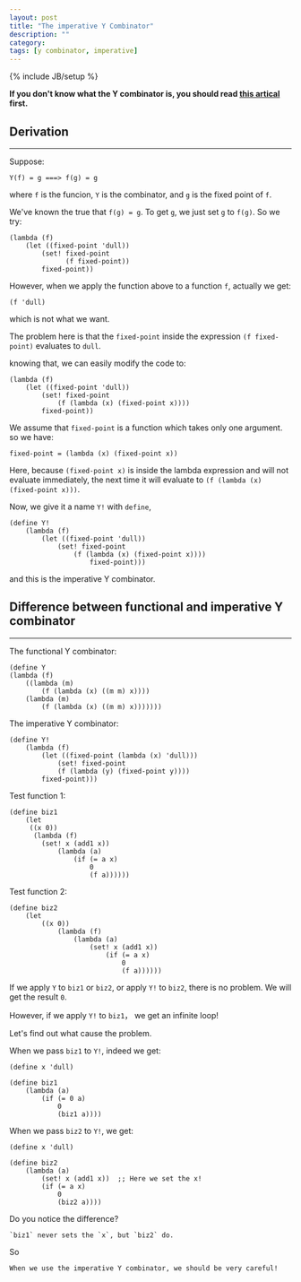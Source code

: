 ```yaml
---
layout: post
title: "The imperative Y Combinator"
description: ""
category: 
tags: [y combinator, imperative]
---
```

{% include JB/setup %}


**If you don't know what the Y combinator is, you should read [this artical](the-y-combinator) first.**

## Derivation
---
Suppose:
  
    Y(f) = g ===> f(g) = g

where `f` is the funcion, `Y` is the combinator, and `g` is the fixed point of `f`.

We've known the true that `f(g) = g`. To get `g`, we just set `g` to `f(g)`. So we try:

    (lambda (f)
		(let ((fixed-point 'dull))
			(set! fixed-point 
				  (f fixed-point))
			fixed-point))
			
However, when we apply the function above to a function `f`, actually we get:

    (f 'dull)
	
which is not what we want.

The problem here is that the `fixed-point` inside the expression `(f fixed-point)` evaluates to `dull`.

knowing that, we can easily modify the code to:

	(lambda (f)
		(let ((fixed-point 'dull))
			(set! fixed-point
				(f (lambda (x) (fixed-point x))))
			fixed-point))
			
We assume that `fixed-point` is a function which takes only one argument. so we have:

    fixed-point = (lambda (x) (fixed-point x))
	
Here, because `(fixed-point x)` is inside the lambda expression and will not evaluate immediately, the next time it will evaluate to `(f (lambda (x) (fixed-point x)))`.

Now, we give it a name `Y!` with `define`,

	(define Y!
		(lambda (f)
			(let ((fixed-point 'dull))
				(set! fixed-point
					(f (lambda (x) (fixed-point x))))
						fixed-point)))
						
and this is the imperative Y combinator.

## Difference between functional and imperative Y combinator
---

The functional Y combinator:

	(define Y
	(lambda (f)
		((lambda (m)
			(f (lambda (x) ((m m) x))))
		(lambda (m)
			(f (lambda (x) ((m m) x)))))))
			
The imperative Y combinator:

	(define Y!
		(lambda (f)
			(let ((fixed-point (lambda (x) 'dull)))
				(set! fixed-point
				(f (lambda (y) (fixed-point y))))
			fixed-point)))
			
Test function 1:

	(define biz1
		(let
		 ((x 0))
          (lambda (f)
            (set! x (add1 x))
				(lambda (a)
					(if (= a x)
						0
						(f a))))))
						
Test function 2:

	(define biz2
		(let
			((x 0))
				(lambda (f)
					(lambda (a)
						(set! x (add1 x))
							(if (= a x)
								0
								(f a))))))
								
If we apply `Y` to `biz1` or `biz2`, or apply `Y!` to `biz2`, there is no problem. We will get the result `0`.

However, if we apply `Y!` to `biz1`， we get an infinite loop!

Let's find out what cause the problem.

When we pass `biz1` to `Y!`, indeed we get:

    (define x 'dull)
	
	(define biz1
		(lambda (a)
			(if (= 0 a)
				0
				(biz1 a))))
				
When we pass `biz2` to `Y!`, we get:

    (define x 'dull)
		
	(define biz2
		(lambda (a)
			(set! x (add1 x))  ;; Here we set the x!
			(if (= a x)
				0
				(biz2 a))))
				
Do you notice the difference? 

    `biz1` never sets the `x`, but `biz2` do.
	
So 

    When we use the imperative Y combinator, we should be very careful!
	
	
